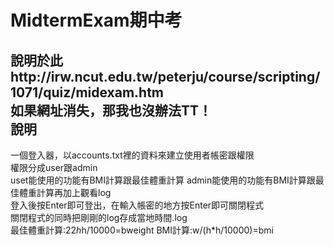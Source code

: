 # MidtermExam期中考
                                                                                              
說明於此http://irw.ncut.edu.tw/peterju/course/scripting/1071/quiz/midexam.htm                                                
如果網址消失，那我也沒辦法TT！                                                                         
說明
----------------------------------------------------------------------------
一個登入器，以accounts.txt裡的資料來建立使用者帳密跟權限                                                                        
權限分成user跟admin                                                          
uset能使用的功能有BMI計算跟最佳體重計算
admin能使用的功能有BMI計算跟最佳體重計算再加上觀看log                                                              
登入後按Enter即可登出，在輸入帳密的地方按Enter即可關閉程式                                                    
關閉程式的同時把剛剛的log存成當地時間.log                                      
最佳體重計算:22*h*h/10000=bweight
BMI計算:w/(h*h/10000)=bmi                                                                 
